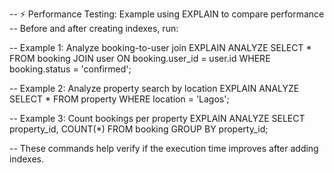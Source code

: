 -- ⚡ Performance Testing: Example using EXPLAIN to compare performance
-- Before and after creating indexes, run:

-- Example 1: Analyze booking-to-user join
EXPLAIN ANALYZE
SELECT *
FROM booking
JOIN user ON booking.user_id = user.id
WHERE booking.status = 'confirmed';

-- Example 2: Analyze property search by location
EXPLAIN ANALYZE
SELECT *
FROM property
WHERE location = 'Lagos';

-- Example 3: Count bookings per property
EXPLAIN ANALYZE
SELECT property_id, COUNT(*)
FROM booking
GROUP BY property_id;

-- These commands help verify if the execution time improves after adding indexes.
